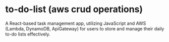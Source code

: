 # to-do-list (aws crud operations)

A React-based task management app, utilizing JavaScript and AWS (Lambda, DynamoDB, ApiGateway) for users to store and manage their daily to-do lists effectively.

